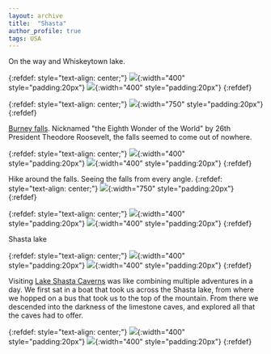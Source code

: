 ```yaml
---
layout: archive
title:  "Shasta"
author_profile: true
tags: USA
---
```

On the way and Whiskeytown lake. 

{:refdef: style="text-align: center;"}
![](/images/Shasta1.jpg){:width="400" style="padding:20px"}
![](/images/Shasta2.jpg){:width="400" style="padding:20px"}
{:refdef}

{:refdef: style="text-align: center;"}
![](/images/Shasta3.jpg){:width="750" style="padding:20px"}
{:refdef}

[Burney falls](https://en.wikipedia.org/wiki/Burney_Falls). Nicknamed "the Eighth Wonder of the World" by 26th President Theodore Roosevelt, the falls seemed to come out of nowhere. 

{:refdef: style="text-align: center;"}
![](/images/Shasta4.jpg){:width="400" style="padding:20px"}
![](/images/Shasta7.jpg){:width="400" style="padding:20px"}
{:refdef}

Hike around the falls. Seeing the falls from every angle. 
{:refdef: style="text-align: center;"}
![](/images/Shasta6.jpg){:width="750" style="padding:20px"}
{:refdef}

{:refdef: style="text-align: center;"}
![](/images/Shasta5.jpg){:width="400" style="padding:20px"}
![](/images/Shasta8.jpg){:width="400" style="padding:20px"}
{:refdef}

Shasta lake

{:refdef: style="text-align: center;"}
![](/images/Shasta9.jpg){:width="400" style="padding:20px"}
![](/images/Shasta10.jpg){:width="400" style="padding:20px"}
{:refdef}

Visiting [Lake Shasta Caverns](https://www.lakeshastacaverns.com/) was like combining multiple adventures in a day. We first sat in a boat that took us across the Shasta lake, from where we hopped on a bus that took us to the top of the mountain. From there we descended into the darkness of the limestone caves, and explored all that the caves had to offer. 

{:refdef: style="text-align: center;"}
![](/images/Shasta11.jpg){:width="400" style="padding:20px"}
![](/images/Shasta12.jpg){:width="400" style="padding:20px"}
{:refdef}
